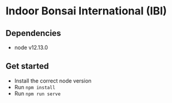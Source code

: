 # Indoor Bonsai International (IBI)

## Dependencies
- node v12.13.0

## Get started
- Install the correct node version
- Run `npm install`
- Run `npm run serve`
